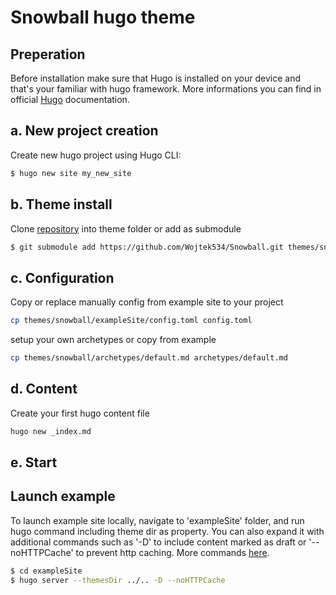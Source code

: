 # Snowball hugo theme

## Preperation

Before installation make sure that Hugo is installed on your device and that's your familiar with hugo framework. More informations you can find in official [Hugo](https://gohugo.io/) documentation.

## a. New project creation

Create new hugo project using Hugo CLI:
```bash
$ hugo new site my_new_site
```
## b. Theme install

Clone [repository](https://github.com/Wojtek534/Snowball.git) into theme folder 
or
add as submodule
```bash
$ git submodule add https://github.com/Wojtek534/Snowball.git themes/snowball

```
## c. Configuration

Copy or replace manually config from example site to your project
```bash
cp themes/snowball/exampleSite/config.toml config.toml
```

setup your own archetypes or copy from example
```bash
cp themes/snowball/archetypes/default.md archetypes/default.md
```

## d. Content
Create your first hugo content file

```bash
hugo new _index.md
```

## e. Start


## Launch example

To launch example site locally, navigate to 'exampleSite' folder, and run hugo command including theme dir as property. You can also expand it with additional commands such as '-D' to include content marked as draft or '--noHTTPCache' to prevent http caching. More commands [here](https://gohugo.io/commands/hugo_server/).

```bash
$ cd exampleSite
$ hugo server --themesDir ../.. -D --noHTTPCache
```